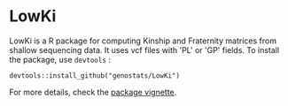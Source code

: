 # LowKi

LowKi is a R package for computing Kinship and Fraternity matrices from shallow sequencing data. It uses vcf files with 'PL' or 'GP' fields. To install the package, use `devtools` :

`devtools::install_github("genostats/LowKi")`

For more details, check the [package vignette](https://htmlpreview.github.io/?https://github.com/genostats/LowKi/blob/master/doc/LowKi.html).
